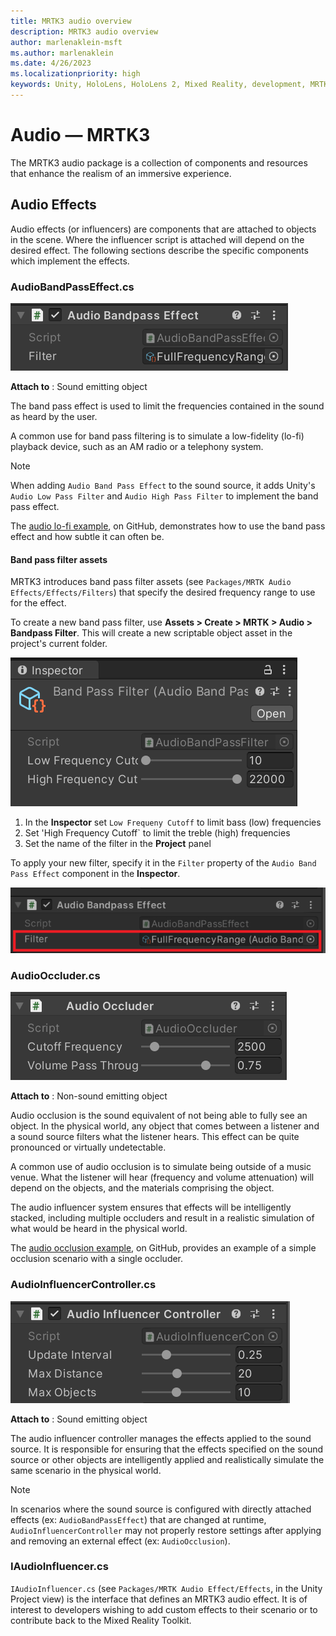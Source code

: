 ```yaml
---
title: MRTK3 audio overview
description: MRTK3 audio overview
author: marlenaklein-msft
ms.author: marlenaklein
ms.date: 4/26/2023
ms.localizationpriority: high
keywords: Unity, HoloLens, HoloLens 2, Mixed Reality, development, MRTK3, audio, sound
---
```


# Audio &#8212; MRTK3

The MRTK3 audio package is a collection of components and resources that enhance the realism of an immersive experience.

## Audio Effects

Audio effects (or influencers) are components that are attached to objects in the scene. Where the influencer script is attached will depend on the desired effect. The following sections describe the specific components which implement the effects.

### AudioBandPassEffect.cs

![Audio Band Pass Effect settings](images/audioBandPassEffectSettings.png)

**Attach to** : Sound emitting object

The band pass effect is used to limit the frequencies contained in the sound as heard by the user.

A common use for band pass filtering is to simulate a low-fidelity (lo-fi) playback device, such as an AM radio or a telephony system.

> [!NOTE]
> When adding `Audio Band Pass Effect` to the sound source, it adds Unity's `Audio Low Pass Filter` and `Audio High Pass Filter` to implement the band pass effect.

The [audio lo-fi example](https://github.com/microsoft/MixedRealityToolkit-Unity/blob/mrtk3/UnityProjects/MRTKDevTemplate/Assets/Scenes/Audio/AudioLoFiExample.unity), on GitHub, demonstrates how to use the band pass effect and how subtle it can often be.

#### Band pass filter assets

MRTK3 introduces band pass filter assets (see `Packages/MRTK Audio Effects/Effects/Filters`) that specify the desired frequency range to use for the effect.

To create a new band pass filter, use **Assets > Create > MRTK > Audio > Bandpass Filter**. This will create a new scriptable object asset in the project's current folder.

![Creating a Band Pass Filter asset](images/newBandPassFilter.png)

1. In the **Inspector** set `Low Frequeny Cutoff` to limit bass (low) frequencies
1. Set 'High Frequency Cutoff` to limit the treble (high) frequencies
1. Set the name of the filter in the **Project** panel

To apply your new filter, specify it in the `Filter` property of the `Audio Band Pass Effect` component in the **Inspector**.

![Apply Band Pass Effect asset](images/applyBandPassFilter.png)

### AudioOccluder.cs

![Audio Occlusion settings](images/audioOccluderSettings.png)

**Attach to** : Non-sound emitting object

Audio occlusion is the sound equivalent of not being able to fully see an object. In the physical world, any object that comes between a listener and a sound source filters what the listener hears. This effect can be quite pronounced or virtually undetectable.

A common use of audio occlusion is to simulate being outside of a music venue. What the listener will hear (frequency and volume attenuation) will depend on the objects, and the materials comprising the object.

The audio influencer system ensures that effects will be intelligently stacked, including multiple occluders and result in a realistic simulation of what would be heard in the physical world.

The [audio occlusion example](https://github.com/microsoft/MixedRealityToolkit-Unity/blob/mrtk3/UnityProjects/MRTKDevTemplate/Assets/Scenes/Audio/AudioOcclusionExample.unity), on GitHub, provides an example of a simple occlusion scenario with a single occluder.

### AudioInfluencerController.cs

![Audio Influencer Controller settings](images/audioInfluencerControllerSettings.png)

**Attach to** : Sound emitting object

The audio influencer controller manages the effects applied to the sound source. It is responsible for ensuring that the effects specified on the sound source or other objects are intelligently applied and realistically simulate the same scenario in the physical world.

> [!NOTE]
> In scenarios where the sound source is configured with directly attached effects (ex: `AudioBandPassEffect`) that are changed at runtime, `AudioInfluencerController` may not properly restore settings after applying and removing an external effect (ex: `AudioOcclusion`).

### IAudioInfluencer.cs

`IAudioInfluencer.cs` (see `Packages/MRTK Audio Effect/Effects`, in the Unity Project view) is the interface that defines an MRTK3 audio effect. It is of interest to developers wishing to add custom effects to their scenario or to contribute back to the Mixed Reality Toolkit.
